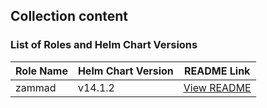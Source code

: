 ## Collection content
### List of Roles and Helm Chart Versions

| Role Name       | Helm Chart Version | README Link                                 |
| ---------       | ------------------ | ------------------------------------        |
| zammad         | v14.1.2            | [View README](roles/zammad/README.md)       |

